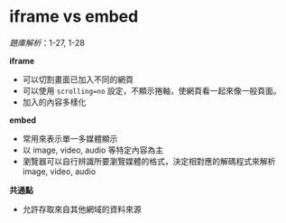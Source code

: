 # iframe vs embed

*題庫解析*：1-27, 1-28

**iframe**

* 可以切割畫面已加入不同的網頁
* 可以使用 `scrolling=no` 設定，不顯示捲軸，使網頁看一起來像一般頁面。
* 加入的內容多樣化

**embed**

* 常用來表示單一多媒體顯示
* 以 image, video, audio 等特定內容為主
* 瀏覽器可以自行辨識所要瀏覽媒體的格式，決定相對應的解碼程式來解析 image, video, audio

**共通點**

* 允許存取來自其他網域的資料來源
